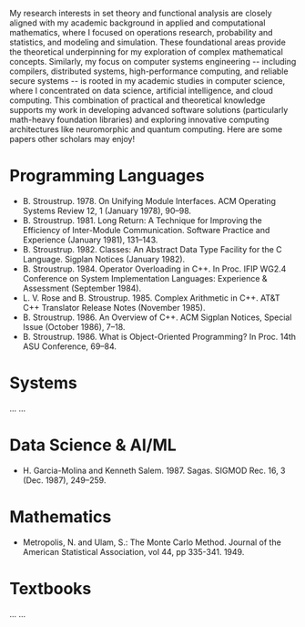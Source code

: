 My research interests in set theory and functional analysis are closely aligned with my academic background in applied and computational mathematics, where I focused on operations research, probability and statistics, and modeling and simulation. These foundational areas provide the theoretical underpinning for my exploration of complex mathematical concepts. Similarly, my focus on computer systems engineering -- including compilers, distributed systems, high-performance computing, and reliable secure systems -- is rooted in my academic studies in computer science, where I concentrated on data science, artificial intelligence, and cloud computing. This combination of practical and theoretical knowledge supports my work in developing advanced software solutions (particularly math-heavy foundation libraries) and exploring innovative computing architectures like neuromorphic and quantum computing. Here are some papers other scholars may enjoy!

# Programming Languages
* B. Stroustrup. 1978. On Unifying Module Interfaces. ACM Operating Systems Review 12, 1 (January 1978), 90–98.
* B. Stroustrup. 1981. Long Return: A Technique for Improving the Efficiency of Inter-Module Communication. Software Practice and Experience (January 1981), 131–143.
* B. Stroustrup. 1982. Classes: An Abstract Data Type Facility for the C Language. Sigplan Notices (January 1982).
* B. Stroustrup. 1984. Operator Overloading in C++. In Proc. IFIP WG2.4 Conference on System Implementation Languages: Experience & Assessment (September 1984).
* L. V. Rose and B. Stroustrup. 1985. Complex Arithmetic in C++. AT&T C++ Translator Release Notes (November 1985).
* B. Stroustrup. 1986. An Overview of C++. ACM Sigplan Notices, Special Issue (October 1986), 7–18.
* B. Stroustrup. 1986. What is Object-Oriented Programming? In Proc. 14th ASU Conference, 69–84.

# Systems
... ...

# Data Science & AI/ML
* H. Garcia-Molina and Kenneth Salem. 1987. Sagas. SIGMOD Rec. 16, 3 (Dec. 1987), 249–259.
  
# Mathematics
* Metropolis, N. and Ulam, S.: The Monte Carlo Method. Journal of the American Statistical Association, vol 44, pp 335-341. 1949.

# Textbooks
... ...
